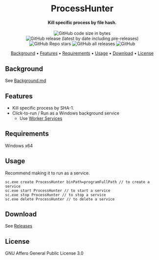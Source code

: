 <h1 align="center">ProcessHunter</h1>

<h4 align="center">Kill specific process by file hash.</h4>

<p align="center">
    <img alt="GitHub code size in bytes" src="https://img.shields.io/github/languages/code-size/tangsongxiaoba/ProcessHunter?color=12bf00&style=flat-square">
    <img alt="GitHub release (latest by date including pre-releases)" src="https://img.shields.io/github/v/release/tangsongxiaoba/ProcessHunter?include_prereleases&style=flat-square">
    <img alt="GitHub Repo stars" src="https://img.shields.io/github/stars/tangsongxiaoba/processHunter?color=F6001F&style=flat-square">
    <img alt="GitHub all releases" src="https://img.shields.io/github/downloads/tangsongxiaoba/ProcessHunter/total?style=flat-square">
    <img alt="GitHub" src="https://img.shields.io/github/license/tangsongxiaoba/ProcessHunter?style=flat-square">
</p>

<p align="center">
  <a href="#background">Background</a> •
  <a href="#features">Features</a> •
  <a href="#requirements">Requirements</a> •
  <a href="#usage">Usage</a> •
  <a href="#download">Download</a> •
  <a href="#license">License</a>
</p>

## Background
See [Background.md](Background.md)

## Features

* Kill specific process by SHA-1. 
* Click-to-run / Run as a Windows background service
  - Use [Worker Services](https://docs.microsoft.com/en-us/dotnet/core/extensions/workers)

## Requirements

Windows x64

## Usage

Recommend making it to run as a service.
```
sc.exe create ProcessHunter binPath=programFullPath // to create a service
sc.exe start ProcessHunter // to start a service
sc.exe stop ProcessHunter // to stop a service
sc.exe delete ProcessHunter // to delete a service
```

## Download

See [Releases](https://github.com/tangsongxiaoba/ProcessHunter/releases)

## License
GNU Affero General Public License 3.0
